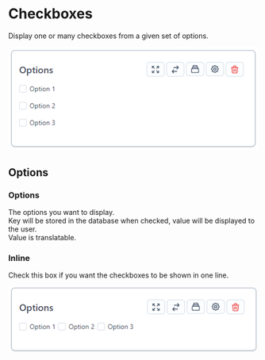# Checkboxes

Display one or many checkboxes from a given set of options.

![Checkboxes](../.gitbook/assets/bread/formfields/checkboxes/checkboxes.png) 

## Options

### Options

The options you want to display.  
Key will be stored in the database when checked, value will be displayed to the user.  
Value is translatable.

### Inline

Check this box if you want the checkboxes to be shown in one line.

![Inline checkboxes](../.gitbook/assets/bread/formfields/checkboxes/inline.png) 